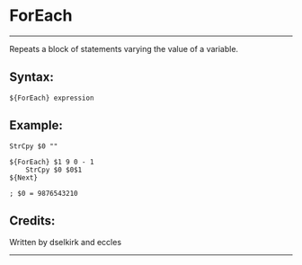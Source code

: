 # ForEach

---

Repeats a block of statements varying the value of a variable.

## Syntax:

	${ForEach} expression

## Example:

	StrCpy $0 ""

	${ForEach} $1 9 0 - 1
		StrCpy $0 $0$1
	${Next}

	; $0 = 9876543210

## Credits:

Written by dselkirk and eccles

---
